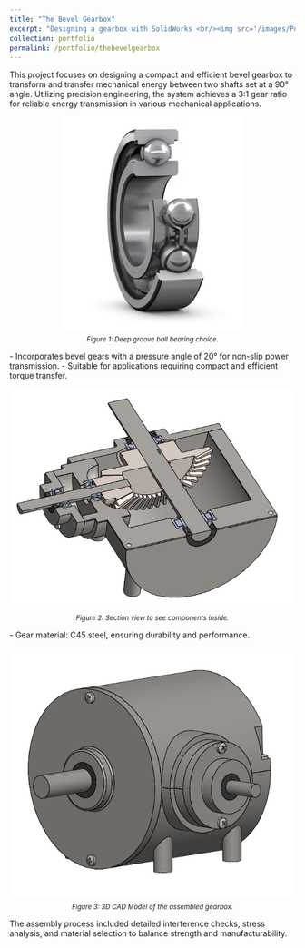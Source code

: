 ```yaml
---
title: "The Bevel Gearbox"
excerpt: "Designing a gearbox with SolidWorks <br/><img src='/images/Portfolio/BevelGearbox/20241224_rotation_animation.gif'>"
collection: portfolio
permalink: /portfolio/thebevelgearbox
---
```


This project focuses on designing a compact and efficient bevel gearbox to transform and transfer mechanical energy between two shafts set at a 90° angle. Utilizing precision engineering, the system achieves a 3:1 gear ratio for reliable energy transmission in various mechanical applications.
  
<p align="center">
    <img src="/images/Portfolio/BevelGearbox//20241224ballbearing.png"/>
    <br>
    <sub><i> Figure 1: Deep groove ball bearing choice.</i></sub>  
</p>  
 -   Incorporates bevel gears with a pressure angle of 20° for non-slip power transmission.   
 -   Suitable for applications requiring compact and efficient torque transfer.

  <p align="center">
        <img src="/images/Portfolio/BevelGearbox/20241224sectionview.png"/>
        <br>
        <sub><i> Figure 2: Section view to see components inside.</i></sub>  
   </p>    
  -   Gear material: C45 steel, ensuring durability and performance.  

 <p align="center">
        <img src="/images/Portfolio/BevelGearbox/20241224assembled.png"/>
        <br>
        <sub><i> Figure 3: 3D CAD Model of the assembled gearbox.</i></sub>  
    </p> 
  The assembly process included detailed interference checks, stress analysis, and material selection to balance strength and manufacturability.